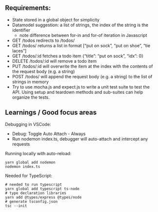 ## Requirements:

- State stored in a global object for simplicity
- Datamodel suggestion: a list of strings, the index of the string is the identifier
    - note difference between for-in and for-of iteration in Javascript
- GET /todos redirects to /todos/
- GET /todos/ returns a list in format [“put on sock”, “put on shoe”, “tie laces”]
- GET /todos/:id fetches a todo item {“title”: “put on sock”, “idx”: 0}
- DELETE /todos/:id will remove a todo item
- PUT /todos/:id will overwrite the item at the index with the contents of the request body (e.g. a string)
- POST /todos/ will append the request body (e.g. a string) to the list of strings in memory
- Try to use mocha.js and expect.js to write a unit test suite to test the API. Using setup and teardown methods and sub-suites can help organize the tests.

## Learnings / Good focus areas 

Debugging in VSCode:
- Debug: Toggle Auto Attach - Always
- Run nodemon index.ts, debugger will auto-attach and intercept any requests

Running locally with auto-reload:
```
yarn global add nodemon
nodemon index.ts
```

Needed for TypeScript: 
```
# needed to run typescript
yarn global add typescript ts-node
# type declaration libraries
yarn add @types/express @types/node
# generate tsconfig.json
tsc --init 
```